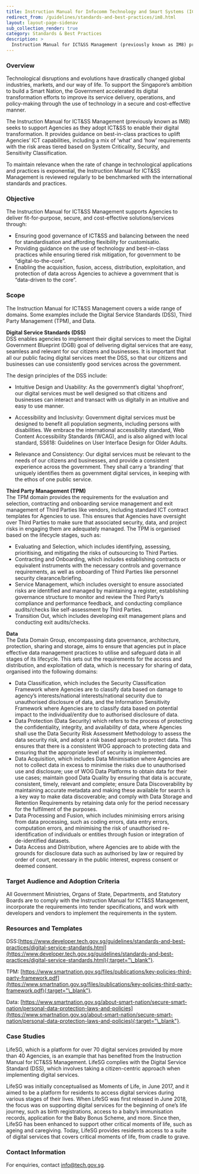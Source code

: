 ```yaml
---
title: Instruction Manual for Infocomm Technology and Smart Systems (ICT&SS) Management
redirect_from: /guidelines/standards-and-best-practices/im8.html
layout: layout-page-sidenav
sub_collection_render: true
category: Standards & Best Practices
description: >
  Instruction Manual for ICT&SS Management (previously known as IM8) provides policies, standards, and guidelines to govern Agencies’ adoption of  ICT&SS systems.
---
```



### Overview

Technological disruptions and evolutions have drastically changed global industries, markets, and our way of life. To support the Singapore’s ambition to build a Smart Nation, the Government accelerated its digital transformation efforts to improve its service delivery, operations, and policy-making through the use of technology in a secure and cost-effective manner. 

The Instruction Manual for ICT&SS Management (previously known as IM8) seeks to support Agencies as they adopt ICT&SS to enable their digital transformation. It provides guidance on best-in-class practices to uplift Agencies’ ICT capabilities, including a mix of ‘what’ and ‘how’ requirements with the risk areas tiered based on System Criticality, Security, and Sensitivity Classification.  

To maintain relevance when the rate of change in technological applications and practices is exponential, the Instruction Manual for ICT&SS Management is reviewed regularly to be benchmarked with the international standards and practices.

### Objective

The Instruction Manual for ICT&SS Management supports Agencies to deliver fit-for-purpose, secure, and cost-effective solutions/services through:
-	Ensuring good governance of ICT&SS and balancing between the need for standardisation and affording flexibility for customisatio.
-	Providing guidance on the use of technology and best-in-class practices while ensuring tiered risk mitigation, for government to be “digital-to-the-core”.
-	Enabling the acquisition, fusion, access, distribution, exploitation, and protection of data across Agencies to achieve a government that is “data-driven to the core”.

### Scope

The Instruction Manual for ICT&SS Management covers a wide range of domains. Some examples include the Digital Service Standards (DSS), Third Party Management (TPM), and Data.

**Digital Service Standards (DSS)**<br>
DSS enables agencies to implement their digital services to meet the Digital Government Blueprint (DGB) goal of delivering digital services that are easy, seamless and relevant for our citizens and businesses.  It is important that all our public facing digital services meet the DSS, so that our citizens and businesses can use consistently good services across the government.

The design principles of the DSS include:

- Intuitive Design and Usability: As the government’s digital ‘shopfront’, our digital services must be well designed so that citizens and businesses can interact and transact with us digitally in an intuitive and easy to use manner.

- Accessibility and Inclusivity: Government digital services must be designed to benefit all population segments, including persons with disabilities. We embrace the international accessibility standard, Web Content Accessibility Standards (WCAG), and is also aligned with local standard, SS618: Guidelines on User Interface Design for Older Adults. 

- Relevance and Consistency: Our digital services must be relevant to the needs of our citizens and businesses, and provide a consistent experience across the government. They shall carry a ‘branding’ that uniquely identifies them as government digital services, in keeping with the ethos of one public service.  

**Third Party Management (TPM)**<br>
The TPM domain provides the requirements for the evaluation and selection, contracting and onboarding service management and exit management of Third Parties like vendors, including standard ICT contract templates for Agencies to use. This ensures that Agencies have oversight over Third Parties to make sure that associated security, data, and project risks in engaging them are adequately managed. The TPM is organised based on the lifecycle stages, such as:
- Evaluating and Selection, which includes identifying, assessing, prioritising, and mitigating the risks of outsourcing to Third Parties.
- Contracting and Onboarding, which includes establishing contracts or equivalent instruments with the necessary controls and governance requirements, as well as onboarding of Third Parties like personnel security clearance/briefing.
- Service Management, which includes oversight to ensure associated risks are identified and managed by maintaining a register, establishing governance structure to monitor and review the Third Party’s compliance and performance feedback, and conducting compliance audits/checks like self-assessment by Third Parties.
- Transition Out, which includes developing exit management plans and conducting exit audits/checks.

**Data**<br>
The Data Domain Group, encompassing data governance, architecture, protection, sharing and storage, aims to ensure that agencies put in place effective data management practices to utilise and safeguard data in all stages of its lifecycle. This sets out the requirements for the access and distribution, and exploitation of data, which is necessary for sharing of data, organised into the following domains:
- Data Classification, which includes the Security Classification Framework where Agencies are to classify data based on damage to agency’s interests/national interests/national security due to unauthorised disclosure of data, and the Information Sensitivity Framework where Agencies are to classify data based on potential impact to the individual/entity due to authorised disclosure of data. 
- Data Protection (Data Security) which refers to the process of protecting the confidentiality, integrity, and availability of data, where Agencies shall use the Data Security Risk Assessment Methodology to assess the data security risk, and adopt a risk based approach to protect data. This ensures that there is a consistent WOG approach to protecting data and ensuring that the appropriate level of security is implemented.
- Data Acquisition, which includes Data Minimisation where Agencies are not to collect data in excess to minimise the risks due to unauthorised use and disclosure; use of WOG Data Platforms to obtain data for their use cases; maintain good Data Quality by ensuring that data is accurate, consistent, timely, relevant and complete; ensure Data Discoverability by maintaining accurate metadata and making these available for search is a key way to make data discoverable; and comply with Data Storage and Retention Requirements by retaining data only for the period necessary for the fulfilment of the purposes.
- Data Processing and Fusion, which includes minimising errors arising from data processing, such as coding errors, data entry errors, computation errors, and minimising the risk of unauthorised re-identification of individuals or entities through fusion or integration of de-identified datasets.
- Data Access and Distribution, where Agencies are to abide with the grounds for disclosure data such as authorised by law or required by order of court, necessary in the public interest, express consent or deemed consent.

### Target Audience and Adoption Criteria

All Government Ministries, Organs of State, Departments, and Statutory Boards are to comply with the Instruction Manual for ICT&SS Management, incorporate the requirements into  tender specifications, and work with developers and vendors to implement the requirements in the system.

### Resources and Templates

DSS:[https://www.developer.tech.gov.sg/guidelines/standards-and-best-practices/digital-service-standards.html](https://www.developer.tech.gov.sg/guidelines/standards-and-best-practices/digital-service-standards.html){:target="\_blank"}.

TPM: [https://www.smartnation.gov.sg/files/publications/key-policies-third-party-framework.pdf](https://www.smartnation.gov.sg/files/publications/key-policies-third-party-framework.pdf){:target="\_blank"}.

Data: [https://www.smartnation.gov.sg/about-smart-nation/secure-smart-nation/personal-data-protection-laws-and-policies](https://www.smartnation.gov.sg/about-smart-nation/secure-smart-nation/personal-data-protection-laws-and-policies){:target="\_blank"}.

### Case Studies

LifeSG, which is a platform for over 70 digital services provided by more than 40 Agencies, is an example that has benefited from the Instruction Manual for ICT&SS Management. LifeSG complies with the Digital Service Standard (DSS), which involves taking a citizen-centric approach when implementing digital services.

LifeSG was initially conceptualised as Moments of Life, in June 2017, and it aimed to be a platform for residents to access digital services during various stages of their lives. When LifeSG was first released in June 2018, the focus was on supporting digital services for the beginning of one’s life journey, such as birth registrations, access to a baby’s immunisation records, application for the Baby Bonus Scheme, and more. Since then, LifeSG has been enhanced to support other critical moments of life, such as ageing and caregiving. Today, LifeSG provides residents access to a suite of digital services that covers critical moments of life, from cradle to grave.

### Contact Information

For enquiries, contact <info@tech.gov.sg>.

